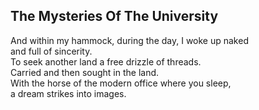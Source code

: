 The Mysteries Of The University
-------------------------------
And within my hammock, during the day, I woke up naked  
and full of sincerity.  
To seek another land a free drizzle of threads.  
Carried and then sought in the land.  
With the horse of the modern office where you sleep,  
a dream strikes into images.  
